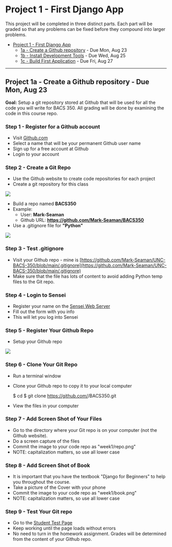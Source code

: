 # Project 1 - First Django App

This project will be completed in three distinct parts.  Each part will be graded
so that any problems can be fixed before they compound into larger problems.

* [Project 1 - First Django App](01)
    * [1a - Create a Github repository](01a) - Due Mon, Aug 23
    * [1b - Install Development Tools](01b) - Due Wed, Aug 25
    * [1c - Build First Application](01c) - Due Fri, Aug 27

---

## Project 1a - Create a Github repository - Due Mon, Aug 23

**Goal:**
Setup a git repository stored at Github that will be used for all the code you
will write for BACS 350.   All grading will be done by examining the code in this
course repo.


### Step 1 - Register for a Github account

* Visit [Github.com](https://github.com)
* Select a name that will be your permanent Github user name
* Sign up for a free account at Github
* Login to your account


### Step 2 - Create a Git Repo

* Use the Github website to create code repositories for each project
* Create a git repository for this class

![](img/git-new-repo.png)

* Build a repo named **BACS350**
* Example:  
    * User:  **Mark-Seaman**
    * Github URL: **https://github.com/Mark-Seaman/BACS350**
* Use a .gitignore file for **"Python"**

![](img/git-repo-settings.png)


### Step 3 - Test .gitignore

* Visit your Github repo - mine is 
[https://github.com/Mark-Seaman/UNC-BACS-350/blob/main/.gitignore](https://github.com/Mark-Seaman/UNC-BACS-350/blob/main/.gitignore)
* Make sure that the file has lots of content to avoid adding Python temp files
to the Git repo.


### Step 4 - Login to Sensei

* Register your name on the [Sensei Web Server](https://shrinking-world.com/course/bacs350/register)
* Fill out the form with you info
* This will let you log into Sensei


### Step 5 - Register Your Github Repo

* Setup your Github repo

![](img/server-settings.png)


### Step 6 - Clone Your Git Repo

* Run a terminal window
* Clone your Github repo to copy it to your local computer

    $ cd
    $ git clone https://github.com/<your-name>/BACS350.git

* View the files in your computer


### Step 7 - Add Screen Shot of Your Files

* Go to the directory where your Git repo is on your computer (not the Github 
website).
* Do a screen capture of the files
* Commit the image to your code repo as "week1/repo.png"
* NOTE: capitalization matters, so use all lower case


### Step 8 - Add Screen Shot of Book

* It is important that you have the textbook "Django for Beginners" to help you
throughout the course.
* Take a picture of the Cover with your phone
* Commit the image to your code repo as "week1/book.png"
* NOTE: capitalization matters, so use all lower case


### Step 9 - Test Your Git repo

* Go to the [Student Test Page](https://shrinking-world.com/student/bacs350/test)
* Keep working until the page loads without errors
* No need to turn in the homework assignment.   Grades will be determined from
the content of your Github repo.

